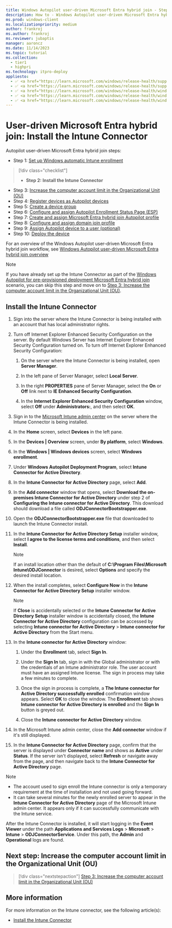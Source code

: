 ```yaml
---
title: Windows Autopilot user-driven Microsoft Entra hybrid join - Step 2 of 10 - Install the Intune Connector
description: How to - Windows Autopilot user-driven Microsoft Entra hybrid join - Step 2 of 10 - Install the Intune Connector(ESP).
ms.prod: windows-client
ms.localizationpriority: medium
author: frankroj
ms.author: frankroj
ms.reviewer: jubaptis
manager: aaroncz
ms.date: 11/14/2023
ms.topic: tutorial
ms.collection: 
  - tier1
  - highpri
ms.technology: itpro-deploy
appliesto:
  - ✅ <a href="https://learn.microsoft.com/windows/release-health/supported-versions-windows-client" target="_blank">Windows 11</a>
  - ✅ <a href="https://learn.microsoft.com/windows/release-health/supported-versions-windows-client" target="_blank">Windows 10</a>
  - ✅ <a href="https://learn.microsoft.com/windows/release-health/windows-server-release-info" target="_blank">Windows Server 2022</a>
  - ✅ <a href="https://learn.microsoft.com/windows/release-health/windows-server-release-info" target="_blank">Windows Server 2019</a>
  - ✅ <a href="https://learn.microsoft.com/windows/release-health/windows-server-release-info" target="_blank">Windows Server 2016</a>
---
```


# User-driven Microsoft Entra hybrid join: Install the Intune Connector

Autopilot user-driven Microsoft Entra hybrid join steps:
- Step 1: [Set up Windows automatic Intune enrollment](hybrid-azure-ad-join-automatic-enrollment.md)
> [!div class="checklist"]
> - **Step 2: Install the Intune Connector**
- Step 3: [Increase the computer account limit in the Organizational Unit (OU)](hybrid-azure-ad-join-computer-account-limit.md)
- Step 4: [Register devices as Autopilot devices](hybrid-azure-ad-join-register-device.md)
- Step 5: [Create a device group](hybrid-azure-ad-join-device-group.md)
- Step 6: [Configure and assign Autopilot Enrollment Status Page (ESP)](hybrid-azure-ad-join-esp.md)
- Step 7: [Create and assign Microsoft Entra hybrid join Autopilot profile](hybrid-azure-ad-join-autopilot-profile.md)
- Step 8: [Configure and assign domain join profile](hybrid-azure-ad-join-domain-join-profile.md)
- Step 9: [Assign Autopilot device to a user (optional)](hybrid-azure-ad-join-assign-device-to-user.md)
- Step 10: [Deploy the device](hybrid-azure-ad-join-deploy-device.md)

For an overview of the Windows Autopilot user-driven Microsoft Entra hybrid join workflow, see [Windows Autopilot user-driven Microsoft Entra hybrid join overview](hybrid-azure-ad-join-workflow.md#workflow)

> [!NOTE]
>
> If you have already set up the Intune Connector as part of the [Windows Autopilot for pre-provisioned deployment Microsoft Entra hybrid join](../pre-provisioning/hybrid-azure-ad-join-workflow.md) scenario, you can skip this step and move on to [Step 3: Increase the computer account limit in the Organizational Unit (OU)](hybrid-azure-ad-join-computer-account-limit.md).

## Install the Intune Connector

1. Sign into the server where the Intune Connector is being installed with an account that has local administrator rights.

1. Turn off Internet Explorer Enhanced Security Configuration on the server. By default Windows Server has Internet Explorer Enhanced Security Configuration turned on. To turn off Internet Explorer Enhanced Security Configuration:

   1. On the server where the Intune Connector is being installed, open **Server Manager**.

   1. In the left pane of Server Manager, select **Local Server**.

   1. In the right **PROPERTIES** pane of Server Manager, select the **On** or **Off** link next to **IE Enhanced Security Configuration**.

   1. In the **Internet Explorer Enhanced Security Configuration** window, select **Off** under **Administrators:**, and then select **OK**.

1. Sign in to the [Microsoft Intune admin center](https://go.microsoft.com/fwlink/?linkid=2109431) on the server where the Intune Connector is being installed.

1. In the **Home** screen, select **Devices** in the left pane.

1. In the **Devices | Overview** screen, under **By platform**, select **Windows**.

1. In the **Windows | Windows devices** screen, select **Windows enrollment**.

1. Under **Windows Autopilot Deployment Program**, select **Intune Connector for Active Directory**.

1. In the **Intune Connector for Active Directory** page, select **Add**.

1. In the **Add connector** window that opens, select **Download the on-premises Intune Connector for Active Directory** under step 2 of **Configuring the Intune connector for Active Directory**. This download should download a file called **ODJConnectorBootstrapper.exe**.

1. Open the **ODJConnectorBootstrapper.exe** file that downloaded to launch the Intune Connector install.

1. In the **Intune Connector for Active Directory Setup** installer window, select **I agree to the license terms and conditions**, and then select **Install**.

    > [!NOTE]
    >
    > If an install location other than the default of **C:\Program Files\Microsoft Intune\ODJConnector** is desired, select **Options** and specify the desired install location.

1. When the install completes, select **Configure Now** in the **Intune Connector for Active Directory Setup** installer window.

    > [!NOTE]
    >
    > If **Close** is accidentally selected or the **Intune Connector for Active Directory Setup** installer window is accidentally closed, the **Intune Connector for Active Directory** configuration can be accessed by selecting **Intune connector for Active Directory** > **Intune connector for Active Directory** from the Start menu.

1. In the **Intune connector for Active Directory** window:

   1. Under the **Enrollment** tab, select **Sign In**.

   1. Under the **Sign In** tab, sign in with the Global administrator or with the credentials of an Intune administrator role. The user account must have an assigned Intune license. The sign in process may take a few minutes to complete.

   1. Once the sign in process is complete, a **The Intune connector for Active Directory successfully enrolled** confirmation window appears. Select **OK** to close the window. The **Enrollment** tab shows **Intune connector for Active Directory is enrolled** and the **Sign In** button is greyed out.

   1. Close the **Intune connector for Active Directory** window.

1. In the Microsoft Intune admin center, close the **Add connector** window if it's still displayed.

1. In the **Intune Connector for Active Directory** page, confirm that the server is displayed under **Connector name** and shows as **Active** under **Status**. If the server isn't displayed, select **Refresh** or navigate away from the page, and then navigate back to the **Intune Connector for Active Directory** page.

> [!NOTE]
>
> - The account used to sign enroll the Intune connector is only a temporary requirement at the time of installation and not used going forward.
> - It can take several minutes for the newly enrolled server to appear in the **Intune Connector for Active Directory** page of the Microsoft Intune admin center. It appears only if it can successfully communicate with the Intune service.

After the Intune Connector is installed, it will start logging in the **Event Viewer** under the path **Applications and Services Logs** > **Microsoft** > **Intune** > **ODJConnectorService**. Under this path, the **Admin** and **Operational** logs are found.

## Next step: Increase the computer account limit in the Organizational Unit (OU)

> [!div class="nextstepaction"]
> [Step 3: Increase the computer account limit in the Organizational Unit (OU)](hybrid-azure-ad-join-computer-account-limit.md)

## More information

For more information on the Intune connector, see the following article(s):

- [Install the Intune Connector](/mem/autopilot/windows-autopilot-hybrid#install-the-intune-connector)
